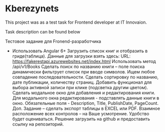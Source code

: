 # Kberezynets

This project was as a test task for Frontend developer at IT Innovaion.

Task description can be found below

Тестовое задание для Fronend-разработчика 
- Использовать Angular 6+
Загрузить список книг и отобразить в гриде(таблица). Данные для загрузки взять здесь:
URL: https://fakerestapi.azurewebsites.net/index.html
Использовать метод /api/v1/Books
Сделать поиск по названию книги – поле поиска динамически фильтрует список при вводе
символов. Ищем любое совпадение последовательности.
Сделать сортировку по названию, дате публикации, количеству страниц.
Добавить функционал для выбора активной записи при клике (подсветка другим цветом).
Сделать модальное окно для добавления и редактирования книги. Для модального окна
редактирования - подставлять данные книги в окно.
Обязательные поля - Description, Title, PublishDate, PageCount.
Доп. Задание – сделать экспорт таблицы в EXCEL или PDF.
Взаимное расположение всех контролов – на Ваше усмотрение. Удобство будет оцениваться.
Решение загрузить на github и предоставить ссылку на репозиторий.
